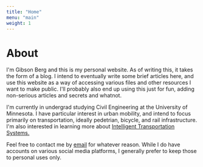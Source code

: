 ```yaml
---
title: "Home"
menu: "main"
weight: 1
---
```


# About

I'm Gibson Berg and this is my personal website. As of writing this, it takes the form of a blog.
I intend to eventually write some brief articles here, and use this website as a way of accessing
various files and other resources I want to make public. I'll probably also end up using this just
for fun, adding non-serious articles and secrets and whatnot.

I'm currently in undergrad studying Civil Engineering at the University of Minnesota. I have
particular interest in urban mobility, and intend to focus primarily on transportation, ideally
pedetrian, bicycle, and rail infrastructure. I'm also interested in learning more about
[Intelligent Transportation Systems.](https://en.wikipedia.org/wiki/Intelligent_transportation_system)

Feel free to contact me by [email](mailto:berg@gib.fyi) for whatever reason. While I do have accounts
on various social media platforms, I generally prefer to keep those to personal uses only.
